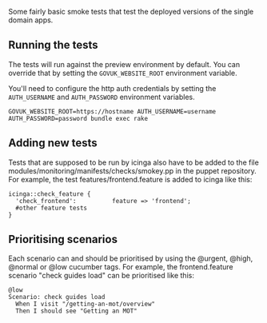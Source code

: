 Some fairly basic smoke tests that test the deployed versions of the single 
domain apps.

## Running the tests

The tests will run against the preview environment by default.  You can 
override that by setting the `GOVUK_WEBSITE_ROOT` environment variable.

You'll need to configure the http auth credentials by setting the 
`AUTH_USERNAME` and `AUTH_PASSWORD` environment variables.

    GOVUK_WEBSITE_ROOT=https://hostname AUTH_USERNAME=username AUTH_PASSWORD=password bundle exec rake

## Adding new tests

Tests that are supposed to be run by icinga also have to be added to the file
modules/monitoring/manifests/checks/smokey.pp in the puppet repository. For
example, the test features/frontend.feature is added to icinga like this:

    icinga::check_feature {
      'check_frontend':          feature => 'frontend';
      #other feature tests
    }

## Prioritising scenarios

Each scenario can and should be prioritised by using the @urgent, @high, 
@normal or @low cucumber tags. For example, the frontend.feature scenario "check 
guides load" can be prioritised like this:

    @low
    Scenario: check guides load
      When I visit "/getting-an-mot/overview"
      Then I should see "Getting an MOT"


